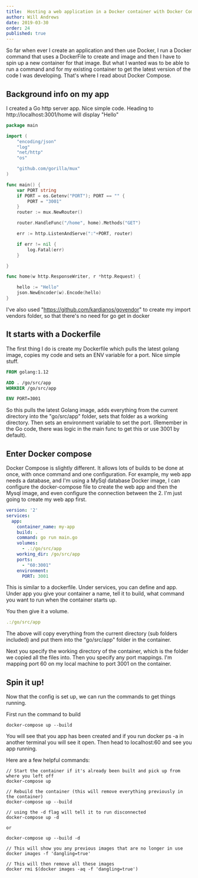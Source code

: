 ```yaml
---
title:  Hosting a web application in a Docker container with Docker Compose
author: Will Andrews
date: 2019-03-30
order: 24
published: true
---
```


So far when ever I create an application and then use Docker, I run a Docker command that uses a DockerFile to create and image and then I have to spin up a new container for that image. But what I wanted was to be able to run a command and for my existing container to get the latest version of the code I was developing. That's where I read about Docker Compose.


## Background info on my app

I created a Go http server app. Nice simple code. Heading to http://localhost:3001/home will display "Hello"

``` go
package main

import (
	"encoding/json"
	"log"
	"net/http"
	"os"

	"github.com/gorilla/mux"
)

func main() {
	var PORT string
	if PORT = os.Getenv("PORT"); PORT == "" {
		PORT = "3001"
	}
	router := mux.NewRouter()

	router.HandleFunc("/home", home).Methods("GET")

	err := http.ListenAndServe(":"+PORT, router)

	if err != nil {
		log.Fatal(err)
	}

}

func home(w http.ResponseWriter, r *http.Request) {

	hello := "Hello"
	json.NewEncoder(w).Encode(hello)
}
```

I've also used "https://github.com/kardianos/govendor" to create my import vendors folder, so that there's no need for go get in docker

## It starts with a Dockerfile

The first thing I do is create my Dockerfile which pulls the latest golang image, copies my code and sets an ENV variable for a port. Nice simple stuff.

``` dockerfile
FROM golang:1.12

ADD . /go/src/app
WORKDIR /go/src/app

ENV PORT=3001

```

So this pulls the latest Golang image, adds everything from the current directory into the "go/src/app" folder, sets that folder as a working directory. Then sets an environment variable to set the port. (Remember in the Go code, there was logic in the main func to get this or use 3001 by default).

## Enter Docker compose

Docker Compose is slightly different. It allows lots of builds to be done at once, with once command and one configuration. For example, my web app needs a database, and I'm using a MySql database Docker image, I can configure the docker-compose file to create the web app and then the Mysql image, and even configure the connection between the 2. I'm just going to create my web app first.

``` yml
version: '2'
services:
  app:
    container_name: my-app
    build: .
    command: go run main.go
    volumes:
      - .:/go/src/app
    working_dir: /go/src/app
    ports:
      - "60:3001"
    environment:
      PORT: 3001
```

This is similar to a dockerfile. Under services, you can define and app. Under app you give your container a name, tell it to build, what command you want to run when the container starts up.

You then give it a volume. 
``` yml
.:/go/src/app
```
The above will copy everything from the current directory (sub folders included) and put them into the "go/src/app" folder in the container.

Next you specify the working directory of the container, which is the folder we copied all the files into. Then you specify any port mappings. I'm mapping port 60 on my local machine to port 3001 on the container.

## Spin it up!

Now that the config is set up, we can run the commands to get things running.

First run the command to build
```
docker-compose up --build
```

You will see that you app has been created and if you run docker ps -a in another terminal you will see it open. Then head to localhost:60 and see you app running.

Here are a few helpful commands:

```
// Start the container if it's already been built and pick up from where you left off
docker-compose up
```

```
// Rebuild the container (this will remove everything previously in the container)
docker-compose up --build
```

```
// using the -d flag will tell it to run disconnected 
docker-compose up -d

or

docker-compose up --build -d
```

```
// This will show you any previous images that are no longer in use
docker images -f 'dangling=true'

// This will then remove all these images
docker rmi $(docker images -aq -f 'dangling=true')
```